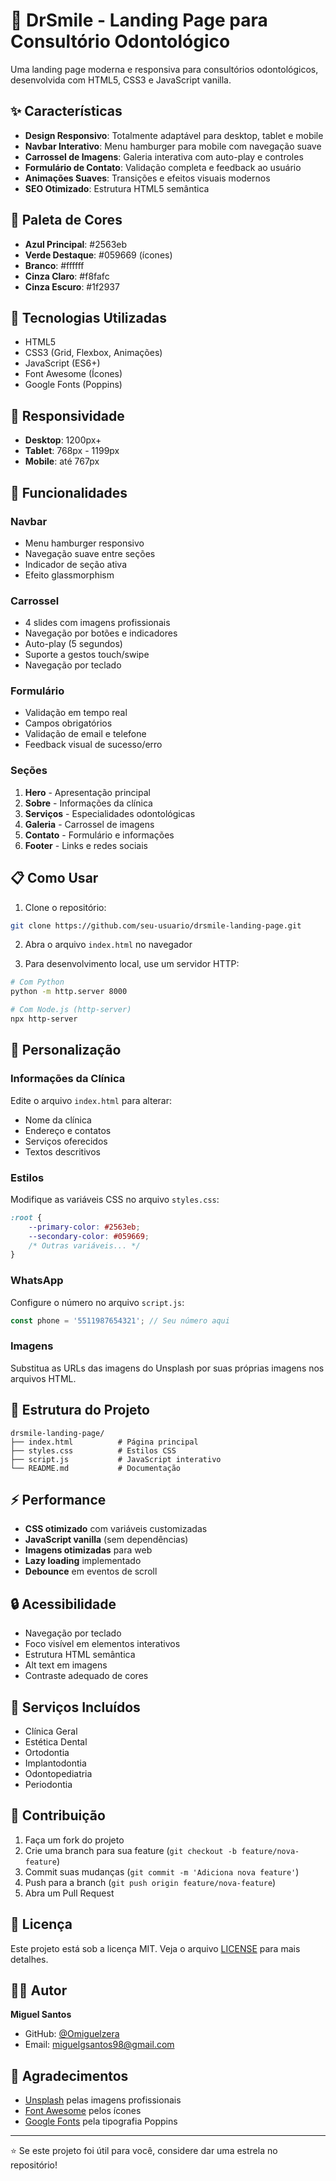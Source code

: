 # 🦷 DrSmile - Landing Page para Consultório Odontológico

Uma landing page moderna e responsiva para consultórios odontológicos, desenvolvida com HTML5, CSS3 e JavaScript vanilla.

## ✨ Características

- **Design Responsivo**: Totalmente adaptável para desktop, tablet e mobile
- **Navbar Interativo**: Menu hamburger para mobile com navegação suave
- **Carrossel de Imagens**: Galeria interativa com auto-play e controles
- **Formulário de Contato**: Validação completa e feedback ao usuário
- **Animações Suaves**: Transições e efeitos visuais modernos
- **SEO Otimizado**: Estrutura HTML5 semântica

## 🎨 Paleta de Cores

- **Azul Principal**: #2563eb
- **Verde Destaque**: #059669 (ícones)
- **Branco**: #ffffff
- **Cinza Claro**: #f8fafc
- **Cinza Escuro**: #1f2937

## 🚀 Tecnologias Utilizadas

- HTML5
- CSS3 (Grid, Flexbox, Animações)
- JavaScript (ES6+)
- Font Awesome (Ícones)
- Google Fonts (Poppins)

## 📱 Responsividade

- **Desktop**: 1200px+
- **Tablet**: 768px - 1199px
- **Mobile**: até 767px

## 🔧 Funcionalidades

### Navbar
- Menu hamburger responsivo
- Navegação suave entre seções
- Indicador de seção ativa
- Efeito glassmorphism

### Carrossel
- 4 slides com imagens profissionais
- Navegação por botões e indicadores
- Auto-play (5 segundos)
- Suporte a gestos touch/swipe
- Navegação por teclado

### Formulário
- Validação em tempo real
- Campos obrigatórios
- Validação de email e telefone
- Feedback visual de sucesso/erro

### Seções
1. **Hero** - Apresentação principal
2. **Sobre** - Informações da clínica
3. **Serviços** - Especialidades odontológicas
4. **Galeria** - Carrossel de imagens
5. **Contato** - Formulário e informações
6. **Footer** - Links e redes sociais

## 📋 Como Usar

1. Clone o repositório:
```bash
git clone https://github.com/seu-usuario/drsmile-landing-page.git
```

2. Abra o arquivo `index.html` no navegador

3. Para desenvolvimento local, use um servidor HTTP:
```bash
# Com Python
python -m http.server 8000

# Com Node.js (http-server)
npx http-server
```

## 🎯 Personalização

### Informações da Clínica
Edite o arquivo `index.html` para alterar:
- Nome da clínica
- Endereço e contatos
- Serviços oferecidos
- Textos descritivos

### Estilos
Modifique as variáveis CSS no arquivo `styles.css`:
```css
:root {
    --primary-color: #2563eb;
    --secondary-color: #059669;
    /* Outras variáveis... */
}
```

### WhatsApp
Configure o número no arquivo `script.js`:
```javascript
const phone = '5511987654321'; // Seu número aqui
```

### Imagens
Substitua as URLs das imagens do Unsplash por suas próprias imagens nos arquivos HTML.

## 📁 Estrutura do Projeto

```
drsmile-landing-page/
├── index.html          # Página principal
├── styles.css          # Estilos CSS
├── script.js           # JavaScript interativo
└── README.md           # Documentação
```

## ⚡ Performance

- **CSS otimizado** com variáveis customizadas
- **JavaScript vanilla** (sem dependências)
- **Imagens otimizadas** para web
- **Lazy loading** implementado
- **Debounce** em eventos de scroll

## 🔒 Acessibilidade

- Navegação por teclado
- Foco visível em elementos interativos
- Estrutura HTML semântica
- Alt text em imagens
- Contraste adequado de cores

## 📖 Serviços Incluídos

- Clínica Geral
- Estética Dental
- Ortodontia
- Implantodontia
- Odontopediatria
- Periodontia

## 🤝 Contribuição

1. Faça um fork do projeto
2. Crie uma branch para sua feature (`git checkout -b feature/nova-feature`)
3. Commit suas mudanças (`git commit -m 'Adiciona nova feature'`)
4. Push para a branch (`git push origin feature/nova-feature`)
5. Abra um Pull Request

## 📄 Licença

Este projeto está sob a licença MIT. Veja o arquivo [LICENSE](LICENSE) para mais detalhes.

## 👨‍💻 Autor

**Miguel Santos**
- GitHub: [@Omiguelzera](https://github.com/Omiguelzera)
- Email: miguelgsantos98@gmail.com

## 🙏 Agradecimentos

- [Unsplash](https://unsplash.com) pelas imagens profissionais
- [Font Awesome](https://fontawesome.com) pelos ícones
- [Google Fonts](https://fonts.google.com) pela tipografia Poppins

---

⭐ Se este projeto foi útil para você, considere dar uma estrela no repositório!